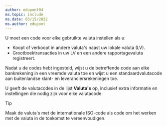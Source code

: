 ```yaml
---
author: edupont04
ms.topic: include
ms.date: 03/15/2022
ms.author: edupont
---
```

U moet een code voor elke gebruikte valuta instellen als u:

- Koopt of verkoopt in andere valuta's naast uw lokale valuta (LV).  
- Grootboektransacties in uw LV en een andere rapportagevaluta registreert.  

Nadat u de codes hebt ingesteld, wijst u de betreffende code aan elke bankrekening in een vreemde valuta toe en wijst u een standaardvalutacode aan buitenlandse klant- en leveranciersrekeningen toe.

U geeft de valutacodes in de lijst **Valuta's** op, inclusief extra informatie en instellingen die nodig zijn voor elke valutacode.

> [!TIP]
> Maak de valuta's met de internationale ISO-code als code om het werken met de valuta in de toekomst te vereenvoudigen.
